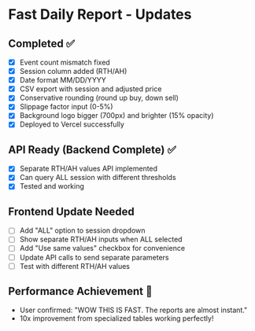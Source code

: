 # Fast Daily Report - Updates

## Completed ✅
- [x] Event count mismatch fixed
- [x] Session column added (RTH/AH)
- [x] Date format MM/DD/YYYY
- [x] CSV export with session and adjusted price
- [x] Conservative rounding (round up buy, down sell)
- [x] Slippage factor input (0-5%)
- [x] Background logo bigger (700px) and brighter (15% opacity)
- [x] Deployed to Vercel successfully

## API Ready (Backend Complete) ✅
- [x] Separate RTH/AH values API implemented
- [x] Can query ALL session with different thresholds
- [x] Tested and working

## Frontend Update Needed
- [ ] Add "ALL" option to session dropdown
- [ ] Show separate RTH/AH inputs when ALL selected
- [ ] Add "Use same values" checkbox for convenience
- [ ] Update API calls to send separate parameters
- [ ] Test with different RTH/AH values

## Performance Achievement 🚀
- User confirmed: "WOW THIS IS FAST. The reports are almost instant."
- 10x improvement from specialized tables working perfectly!